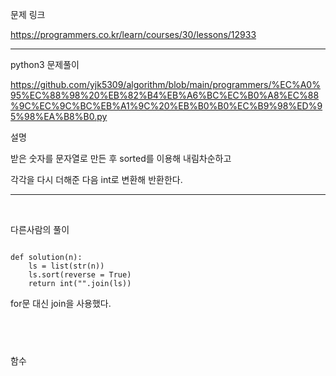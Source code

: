 문제 링크

https://programmers.co.kr/learn/courses/30/lessons/12933


----


python3 문제풀이

https://github.com/yjk5309/algorithm/blob/main/programmers/%EC%A0%95%EC%88%98%20%EB%82%B4%EB%A6%BC%EC%B0%A8%EC%88%9C%EC%9C%BC%EB%A1%9C%20%EB%B0%B0%EC%B9%98%ED%95%98%EA%B8%B0.py


설명

받은 숫자를 문자열로 만든 후 sorted를 이용해 내림차순하고

각각을 다시 더해준 다음 int로 변환해 반환한다.

----

​

다른사람의 풀이

```

def solution(n):
    ls = list(str(n))
    ls.sort(reverse = True)
    return int("".join(ls))
  ```
for문 대신 join을 사용했다.



​
----

함수 


